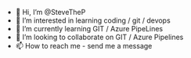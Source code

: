 - 👋 Hi, I’m @SteveTheP
- 👀 I’m interested in learning coding / git / devops
- 🌱 I’m currently learning GIT / Azure PipeLines
- 💞️ I’m looking to collaborate on GIT / Azure Pipelines
- 📫 How to reach me - send me a message

<!---
SteveTheP/SteveTheP is a ✨ special ✨ repository because its `README.md` (this file) appears on your GitHub profile.
You can click the Preview link to take a look at your changes.
--->
